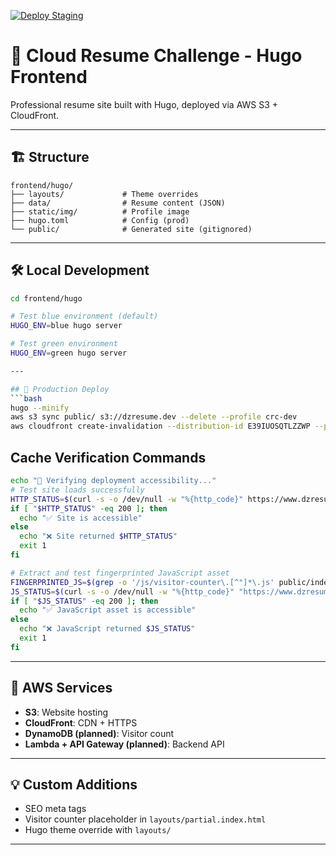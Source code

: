 [![Deploy Staging](https://github.com/betterversion/cloud-resume-challenge/actions/workflows/deploy-staging.yml/badge.svg)](https://github.com/betterversion/cloud-resume-challenge/actions/workflows/deploy-staging.yml)


# 🌟 Cloud Resume Challenge - Hugo Frontend

Professional resume site built with Hugo, deployed via AWS S3 + CloudFront.

---

## 🏗️ Structure
```
frontend/hugo/
├── layouts/             # Theme overrides
├── data/                # Resume content (JSON)
├── static/img/          # Profile image
├── hugo.toml            # Config (prod)
└── public/              # Generated site (gitignored)
```

---

## 🛠️ Local Development

```bash
cd frontend/hugo

# Test blue environment (default)
HUGO_ENV=blue hugo server

# Test green environment
HUGO_ENV=green hugo server

---

## 🚀 Production Deploy
```bash
hugo --minify
aws s3 sync public/ s3://dzresume.dev --delete --profile crc-dev
aws cloudfront create-invalidation --distribution-id E39IUOSQTLZZWP --paths "/*" --profile crc-dev
```

## Cache Verification Commands
```bash
echo "🧪 Verifying deployment accessibility..."
# Test site loads successfully
HTTP_STATUS=$(curl -s -o /dev/null -w "%{http_code}" https://www.dzresume.dev/)
if [ "$HTTP_STATUS" -eq 200 ]; then
  echo "✅ Site is accessible"
else
  echo "❌ Site returned $HTTP_STATUS"
  exit 1
fi

# Extract and test fingerprinted JavaScript asset
FINGERPRINTED_JS=$(grep -o '/js/visitor-counter\.[^"]*\.js' public/index.html)
JS_STATUS=$(curl -s -o /dev/null -w "%{http_code}" "https://www.dzresume.dev${FINGERPRINTED_JS}")
if [ "$JS_STATUS" -eq 200 ]; then
  echo "✅ JavaScript asset is accessible"
else
  echo "❌ JavaScript returned $JS_STATUS"
  exit 1
fi
```

---

## 🔧 AWS Services
- **S3**: Website hosting
- **CloudFront**: CDN + HTTPS
- **DynamoDB (planned)**: Visitor count
- **Lambda + API Gateway (planned)**: Backend API

---

## 💡 Custom Additions
- SEO meta tags
- Visitor counter placeholder in `layouts/partial.index.html`
- Hugo theme override with `layouts/`

---
